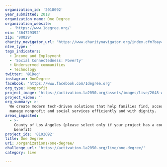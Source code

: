 ```yaml
---
organization_id: '2018092'
year_submitted: 2018
organization_name: One Degree
organization_website:
  - 'https://www.1degree.org/'
ein: '364729392'
zip: '90029'
charity_navigator_url: 'https://www.charitynavigator.org/index.cfm?bay=search.profile&ein=364729392'
ntee_type: ''
tags_indicators:
  - Income and Employment
  - 'Social Connectedness: Poverty'
  - Underserved communities
  - Technology
twitter: '@1Deg'
instagram: OneDegree
facebook: 'https://www.facebook.com/1degree.org'
org_type: Nonprofit
project_image: 'https://activation.la2050.org/assets/images/live/2048-wide/one-degree.jpg'
project_video: ''
org_summary: >-
  We create modern tech-driven solutions that help families find, access, and
  manage nonprofit and social services efficiently and with dignity.
areas_impacted:
  - >-
    County of Los Angeles (please select only if your project has a countywide
    benefit)
project_ids: '8102092'
title: One Degree
uri: /organizations/one-degree/
challenge_url: 'https://activation.la2050.org/live/one-degree/'
category: live

---
```

